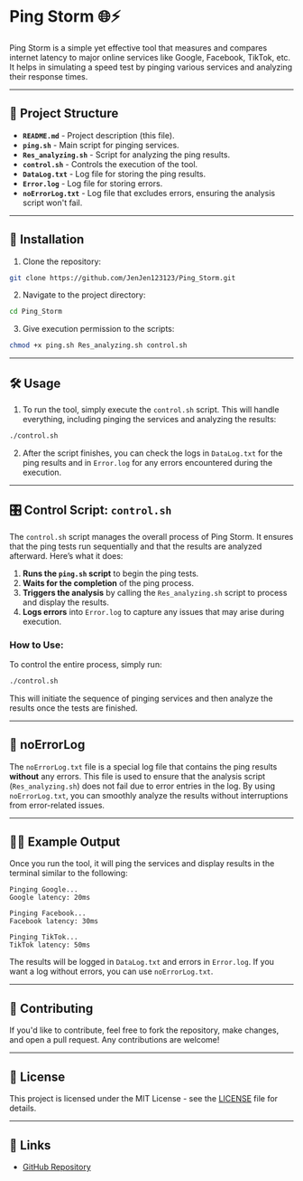 
# Ping Storm 🌐⚡

Ping Storm is a simple yet effective tool that measures and compares internet latency to major online services like Google, Facebook, TikTok, etc. It helps in simulating a speed test by pinging various services and analyzing their response times.

---

## 📂 Project Structure

- **`README.md`** - Project description (this file).
- **`ping.sh`** - Main script for pinging services.
- **`Res_analyzing.sh`** - Script for analyzing the ping results.
- **`control.sh`** - Controls the execution of the tool.
- **`DataLog.txt`** - Log file for storing the ping results.
- **`Error.log`** - Log file for storing errors.
- **`noErrorLog.txt`** - Log file that excludes errors, ensuring the analysis script won't fail.

---

## 🚀 Installation

1. Clone the repository:

```bash
git clone https://github.com/JenJen123123/Ping_Storm.git
```

2. Navigate to the project directory:

```bash
cd Ping_Storm
```

3. Give execution permission to the scripts:

```bash
chmod +x ping.sh Res_analyzing.sh control.sh
```

---

## 🛠️ Usage

1. To run the tool, simply execute the `control.sh` script. This will handle everything, including pinging the services and analyzing the results:

```bash
./control.sh
```

2. After the script finishes, you can check the logs in `DataLog.txt` for the ping results and in `Error.log` for any errors encountered during the execution.

---

## 🎛️ Control Script: `control.sh`

The `control.sh` script manages the overall process of Ping Storm. It ensures that the ping tests run sequentially and that the results are analyzed afterward. Here’s what it does:

1. **Runs the `ping.sh` script** to begin the ping tests.
2. **Waits for the completion** of the ping process.
3. **Triggers the analysis** by calling the `Res_analyzing.sh` script to process and display the results.
4. **Logs errors** into `Error.log` to capture any issues that may arise during execution.

### How to Use:

To control the entire process, simply run:

```bash
./control.sh
```

This will initiate the sequence of pinging services and then analyze the results once the tests are finished.

---

## 📝 noErrorLog

The `noErrorLog.txt` file is a special log file that contains the ping results **without** any errors. This file is used to ensure that the analysis script (`Res_analyzing.sh`) does not fail due to error entries in the log. By using `noErrorLog.txt`, you can smoothly analyze the results without interruptions from error-related issues.

---

## 🧑‍💻 Example Output

Once you run the tool, it will ping the services and display results in the terminal similar to the following:

```
Pinging Google...
Google latency: 20ms

Pinging Facebook...
Facebook latency: 30ms

Pinging TikTok...
TikTok latency: 50ms
```

The results will be logged in `DataLog.txt` and errors in `Error.log`. If you want a log without errors, you can use `noErrorLog.txt`.

---

## 🔧 Contributing

If you'd like to contribute, feel free to fork the repository, make changes, and open a pull request. Any contributions are welcome!

---

## 📝 License

This project is licensed under the MIT License - see the [LICENSE](LICENSE) file for details.

---

## 🔗 Links

- [GitHub Repository](https://github.com/JenJen123123/Ping_Storm)
